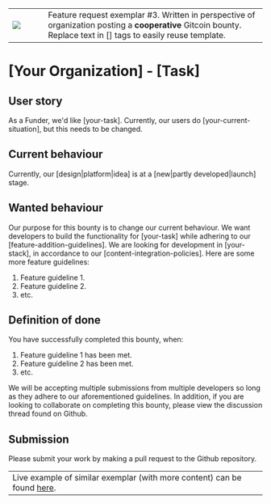 <table>
<td width=100>
<img src='https://raw.githubusercontent.com/gitcoinco/gitcoinco/master/img/helmet.png'/>
</td>
<td width=800>
  Feature request exemplar #3. Written in perspective of organization posting a <strong>cooperative</strong> Gitcoin bounty. Replace text in [] tags to easily reuse template. 
</td>
</table>

# [Your Organization] - [Task]

## User story
As a Funder, we'd like [your-task]. Currently, our users do [your-current-situation], but this needs to be changed. 

## Current behaviour
Currently, our [design|platform|idea] is at a [new|partly developed|launch] stage. 

## Wanted behaviour
Our purpose for this bounty is to change our current behaviour. We want developers to build the functionality for [your-task] while adhering to our [feature-addition-guidelines]. We are looking for development in [your-stack], in accordance to our [content-integration-policies]. Here are some more feature guidelines:
1. Feature guideline 1.
2. Feature guideline 2.
3. etc.


## Definition of done
You have successfully completed this bounty, when:
1. Feature guideline 1 has been met.
2. Feature guideline 2 has been met. 
3. etc.

We will be accepting multiple submissions from multiple developers so long as they adhere to our aforementioned guidelines. In addition, if you are looking to collaborate on completing this bounty, please view the discussion thread found on Github. 

## Submission
Please submit your work by making a pull request to the Github repository.

<table>
<td width=1000>
Live example of similar exemplar (with more content) can be found <a href="https://gitcoin.co/issue/ethberlin-hackathon/ETHBerlin-Bounties/20/1176">here</a>.
</td>
</table>
